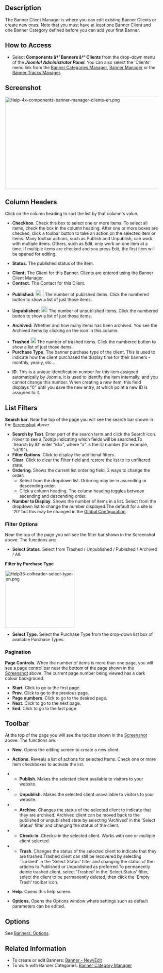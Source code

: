<!-- Filename: Help4.x:Banners:_Clients / Display title: Banners: Clients -->

## Description

The Banner Client Manager is where you can edit existing Banner Clients
or create new ones. Note that you must have at least one Banner Client
and one Banner Category defined before you can add your first Banner.

## How to Access

- Select **Components â†’ Banners â†’ Clients** from the drop-down menu
  of the ***Joomla! Administrator Panel***. You can also select the
  'Clients' menu link from the [Banner Categories
  Manager](https://docs.joomla.org/Help4.x:Banners:_Categories/en "Help4.x:Banners: Categories/en"),
  [Banner
  Manager](https://docs.joomla.org/Help4.x:Banners:_Edit/en "Help4.x:Banners: Edit/en")
  or the [Banner Tracks
  Manager](https://docs.joomla.org/Help4.x:Banners:_Tracks/en "Help4.x:Banners: Tracks/en").

## Screenshot

<img
src="https://docs.joomla.org/images/3/3f/Help-4x-components-banner-manager-clients-en.png"
decoding="async" data-file-width="800" data-file-height="304"
width="800" height="304"
alt="Help-4x-components-banner-manager-clients-en.png" />

## Column Headers

Click on the column heading to sort the list by that column's value.

- **Checkbox**. Check this box to select one or more items. To select
  all items, check the box in the column heading. After one or more
  boxes are checked, click a toolbar button to take an action on the
  selected item or items. Many toolbar actions, such as Publish and
  Unpublish, can work with multiple items. Others, such as Edit, only
  work on one item at a time. If multiple items are checked and you
  press Edit, the first item will be opened for editing.

<!-- -->

- **Status**. The published status of the item.

<!-- -->

- **Client.** The Client for this Banner. Clients are entered using the
  Banner Client Manager.
- **Contact.** The Contact for this Client.

<!-- -->

- **Published:**
  <img src="https://docs.joomla.org/images/1/10/Help-4x-icon-tick.png"
  decoding="async" data-file-width="27" data-file-height="20" width="27"
  height="20" alt="Help-4x-icon-tick.png" /> The number of published
  items. Click the numbered button to show a list of just those items.

<!-- -->

- **Unpublished:**
  <img src="https://docs.joomla.org/images/c/c9/Help-4x-icon-cross.png"
  decoding="async" data-file-width="21" data-file-height="20" width="21"
  height="20" alt="Help-4x-icon-cross.png" /> The number of unpublished
  items. Click the numbered button to show a list of just those items.

<!-- -->

- **Archived:** Whether and how many items has been archived. You see
  the Archived items by clicking on the icon in this column.

<!-- -->

- **Trashed**
  <img src="https://docs.joomla.org/images/5/59/Help-4x-icon-bin.png"
  decoding="async" data-file-width="18" data-file-height="20" width="18"
  height="20" alt="Help-4x-icon-bin.png" /> The number of trashed items.
  Click the numbered button to show a list of just those items.
- **Purchase Type.** The banner purchase type of the client. This is
  used to indicate how the client purchased the display time for their
  banners - monthly, yearly, etc...

<!-- -->

- **ID**. This is a unique identification number for this item assigned
  automatically by Joomla. It is used to identify the item internally,
  and you cannot change this number. When creating a new item, this
  field displays "0" until you save the new entry, at which point a new
  ID is assigned to it.

## List Filters

**Search bar**. Near the top of the page you will see the search bar
shown in the [Screenshot](#screenshot) above.

- **Search by Text**. Enter part of the search term and click the Search
  icon. *Hover* to see a *Tooltip* indicating which fields will be
  searched.To 'Search by ID' enter "id:x", where "x" is the ID number
  (for example, "id:19").
- **Filter Options**. Click to display the additional filters.
- **Clear**. Click to clear the Filter field and restore the list to its
  unfiltered state.
- **Ordering**. Shows the current list ordering field. 2 ways to change
  the order:
  - Select from the dropdown list. Ordering may be in ascending or
    descending order.
  - Click a column heading. The column heading toggles between ascending
    and descending order.
- **Number to Display**. Shows the number of items in a list. Select
  from the dropdown list to change the number displayed.The default for
  a site is '20' but this may be changed in the [Global
  Configuration](https://docs.joomla.org/Help4.x:Site_Global_Configuration/en#defaultlistlimit "Help4.x:Site Global Configuration/en").

### Filter Options

Near the top of the page you will see the filter bar shown in the
Screenshot above. The functions are:

- **Select Status**. Select from Trashed / Unpublished / Published /
  Archived / All.

**Filter by Purchase Type**

<img
src="https://docs.joomla.org/images/7/77/Help35-colheader-select-type-en.png"
decoding="async" data-file-width="228" data-file-height="187"
width="228" height="187" alt="Help35-colheader-select-type-en.png" />

- **Select Type.** Select the Purchase Type from the drop-down list box
  of available Purchase Types.

### Pagination

**Page Controls**. When the number of items is more than one page, you
will see a page control bar near the bottom of the page shown in the
[Screenshot](#screenshot) above. The current page number being viewed
has a dark colour background.

- **Start**. Click to go to the first page.
- **Prev**. Click to go to the previous page.
- **Page numbers**. Click to go to the desired page.
- **Next**. Click to go to the next page.
- **End**. Click to go to the last page.

## Toolbar

At the top of the page you will see the toolbar shown in the
[Screenshot](#Screenshot) above. The functions are:

- **New**. Opens the editing screen to create a new client.

<!-- -->

- **Actions:** Reveals a list of actions for selected Items. Check one
  or more Item checkboxes to activate the list.

<!-- -->

- - **Publish**. Makes the selected client available to visitors to your
    website.

- - **Unpublish.** Makes the selected client unavailable to visitors to
    your website.

- - **Archive**. Changes the status of the selected client to indicate
    that they are archived. Archived client can be moved back to the
    published or unpublished state by selecting 'Archived' in the
    'Select Status' filter and changing the status of the client.

- - **Check-In**. Checks-in the selected client. Works with one or
    multiple client selected.

- - **Trash**. Changes the status of the selected client to indicate
    that they are trashed.Trashed client can still be recovered by
    selecting 'Trashed' in the 'Select Status' filter and changing the
    status of the articles to Published or Unpublished as preferred.To
    permanently delete trashed client, select 'Trashed' in the 'Select
    Status' filter, select the client to be permanently deleted, then
    click the 'Empty Trash' toolbar icon.

<!-- -->

- **Help**. Opens this help screen.

<!-- -->

- **Options.** Opens the Options window where settings such as default
  parameters can be edited.

## Options

See [Banners:
Options](https://docs.joomla.org/Help4.x:Banners:_Options/en "Help4.x:Banners: Options/en").

## Related Information

- To create or edit Banners: [Banner -
  New/Edit](https://docs.joomla.org/Help4.x:Banners:_Edit/en "Help4.x:Banners: Edit/en")
- To work with Banner Categories: [Banner Category
  Manager](https://docs.joomla.org/Help4.x:Banners:_Categories/en "Help4.x:Banners: Categories/en")
